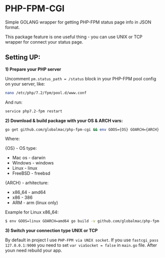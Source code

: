 # PHP-FPM-CGI

Simple GOLANG wrapper for getting PHP-FPM status page info in JSON format.

This package feature is one useful thing - you can use UNIX or TCP wrapper for connect your status page.  

## Setting UP:

**1) Prepare your PHP server**

Uncomment `pm.status_path = /status` block in your PHP-FPM pool config on your server, like:

````Bash
nano /etc/php/7.2/fpm/pool.d/www.conf
````
And run:

````Bash
service php7.2-fpm restart
````

**2) Download & build package with your OS & ARCH vars:**

````Bash
go get github.com/globalmac/php-fpm-cgi && env GOOS={OS} GOARCH={ARCH} go build -v github.com/globalmac/php-fpm-cgi
````
Where:

{OS} - OS type:

* Mac os - darwin
* Windows - windows
* Linux - linux
* FreeBSD - freebsd

{ARCH} - arhitecture:

* x86_64 - amd64
* x86 - 386
* ARM - arm  (linux only)

Example for Linux x86_64:

```Bash
$ env GOOS=linux GOARCH=amd64 go build -v github.com/globalmac/php-fpm-cgi
```

**3) Switch your connection type UNIX or TCP**

By default in project I use `PHP-FPM via UNIX socket`. If you use `fastcgi_pass 127.0.0.1:9000` you need to set `var viaSocket = false` in `main.go` file. After youn need rebuild your app.
